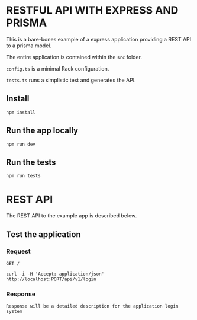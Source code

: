 # RESTFUL API WITH EXPRESS AND PRISMA

This is a bare-bones example of a express application providing a REST
API to a prisma model.

The entire application is contained within the `src` folder.

`config.ts` is a minimal Rack configuration.

`tests.ts` runs a simplistic test and generates the API.

## Install

    npm install

## Run the app locally

    npm run dev

## Run the tests

    npm run tests

# REST API

The REST API to the example app is described below.

## Test the application

### Request

`GET /`

    curl -i -H 'Accept: application/json' http://localhost:PORT/api/v1/login

### Response

    Response will be a detailed description for the application login system
